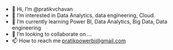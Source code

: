- 👋 Hi, I’m @pratikvchavan
- 👀 I’m interested in Data Analytics, data engineering, Cloud.
- 🌱 I’m currently learning Power BI, Data Analytics, Big Data, Data engineering
- 💞️ I’m looking to collaborate on ...
- 📫 How to reach me pratikpowerbi@gmail.com

<!---
pratikvchavan/pratikvchavan is a ✨ special ✨ repository because its `README.md` (this file) appears on your GitHub profile.
You can click the Preview link to take a look at your changes.
--->
